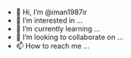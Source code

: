 - 👋 Hi, I’m @iman1987ir
- 👀 I’m interested in ...
- 🌱 I’m currently learning ...
- 💞️ I’m looking to collaborate on ...
- 📫 How to reach me ...

<!---
iman1987ir/iman1987ir is a ✨ special ✨ repository because its `README.md` (this file) appears on your GitHub profile.
You can click the Preview link to take a look at your changes.
--->
